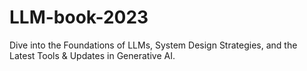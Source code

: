 # LLM-book-2023
Dive into the Foundations of LLMs, System Design Strategies, and the Latest Tools &amp; Updates in Generative AI.

